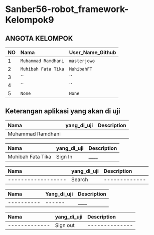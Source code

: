 # Sanber56-robot_framework-Kelompok9

## ANGOTA KELOMPOK

| NO  | Nama                     | User_Name_Github |
| :-- | :----------------------- | :--------------- |
| 1   | `Muhammad Ramdhani` | `masterjowo`      |
| 2   | `Muhibah Fata Tika`      | `MuhibahFT`     |
| 3   | ``           | ``    |
| 4   | ``   | ``      |
| 5   | `None`                   | `None`           |

## Keterangan aplikasi yang akan di uji

| Nama                 | yang_di_uji | Description |       
| :------------------- | :---------- | :---------- |
| Muhammad Ramdhani |       |     |

| Nama              | yang_di_uji             | Description |
| :---------------- | :---------------------- | :---------- |
| Muhibah Fata Tika | Sign In | \_\_\_\_    |

| Nama              | yang_di_uji                         | Description |
| :---------------- | :---------------------------------- | :---------- |
| ------------------| Search | -------------  |

| Nama         | Yang_di_uji                  | Description |
| :----------- | :--------------------------- | :---------- |
| ---------- | ------    | \_\_\_\_    |

| Nama                   | yang_di_uji        | Description |
| :--------------------- | :----------------- | :---------- |
| ------------- | Sign out |--------------|


